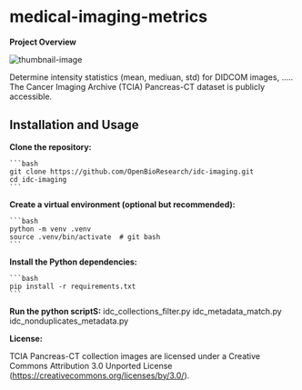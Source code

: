 # medical-imaging-metrics

**Project Overview**

![thumbnail-image](https://github.com/user-attachments/assets/8b856272-2931-4b96-93f4-0f55a9762ad1)

Determine intensity statistics (mean, mediuan, std) for DIDCOM images, .....
The Cancer Imaging Archive (TCIA) Pancreas-CT dataset is publicly accessible.

## Installation and Usage

**Clone the repository:**

    ```bash
    git clone https://github.com/OpenBioResearch/idc-imaging.git
    cd idc-imaging
    ```

**Create a virtual environment (optional but recommended):**

    ```bash 
    python -m venv .venv
    source .venv/bin/activate  # git bash
    ```

**Install the Python dependencies:**

    ```bash
    pip install -r requirements.txt
    ```

**Run the python scriptS:**
    idc_collections_filter.py
    idc_metadata_match.py
    idc_nonduplicates_metadata.py


**License:** 

TCIA Pancreas-CT collection images are licensed under a Creative Commons Attribution 3.0 Unported License (https://creativecommons.org/licenses/by/3.0/).
